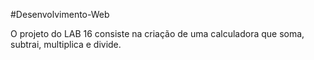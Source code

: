 #Desenvolvimento-Web

O projeto do LAB 16 consiste na criação de uma calculadora que soma, subtrai, multiplica e divide.